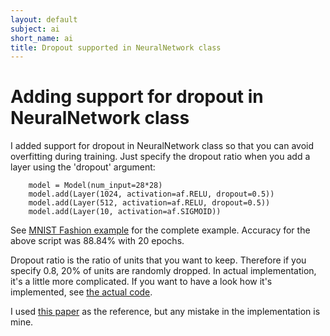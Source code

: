 ```yaml
---
layout: default
subject: ai
short_name: ai
title: Dropout supported in NeuralNetwork class
---
```

# Adding support for dropout in NeuralNetwork class

I added support for dropout in NeuralNetwork class so that you can avoid overfitting during training.
Just specify the dropout ratio when you add a layer using the 'dropout' argument:  
```
    model = Model(num_input=28*28)
    model.add(Layer(1024, activation=af.RELU, dropout=0.5))
    model.add(Layer(512, activation=af.RELU, dropout=0.5))
    model.add(Layer(10, activation=af.SIGMOID))
```
See [MNIST Fashion example](https://github.com/hideyukiinada/ml/blob/master/examples/neural_network_fashion_mnist_sgd_dropout_example) for the complete example.
Accuracy for the above script was 88.84% with 20 epochs.

Dropout ratio is the ratio of units that you want to keep. Therefore if you specify 0.8, 20% of units are randomly dropped.
In actual implementation, it's a little more complicated.  If you want to have a look how it's implemented, see [the actual code](https://github.com/hideyukiinada/ml/blob/master/project/neuralnetwork.py).

I used [this paper](https://www.cs.toronto.edu/~hinton/absps/JMLRdropout.pdf) as the reference, but any mistake in the implementation is mine.


